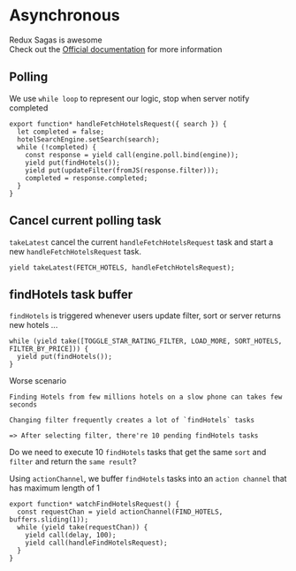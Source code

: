 # Asynchronous

Redux Sagas is awesome  
Check out the [Official documentation](http://yelouafi.github.io/redux-saga/index.html) for more information  

## Polling

We use `while loop` to represent our logic, stop when server notify completed

```JS
export function* handleFetchHotelsRequest({ search }) {
  let completed = false;
  hotelSearchEngine.setSearch(search);
  while (!completed) {
    const response = yield call(engine.poll.bind(engine));
    yield put(findHotels());
    yield put(updateFilter(fromJS(response.filter)));
    completed = response.completed;
  }
}
```

## Cancel current polling task

`takeLatest` cancel the current `handleFetchHotelsRequest` task and start a new `handleFetchHotelsRequest` task.

```JS
yield takeLatest(FETCH_HOTELS, handleFetchHotelsRequest);
```

## findHotels task buffer

`findHotels` is triggered whenever users update filter, sort or server returns new hotels ...

```JS
while (yield take([TOGGLE_STAR_RATING_FILTER, LOAD_MORE, SORT_HOTELS, FILTER_BY_PRICE])) {
  yield put(findHotels());
}
```

Worse scenario

```
Finding Hotels from few millions hotels on a slow phone can takes few seconds

Changing filter frequently creates a lot of `findHotels` tasks
 
=> After selecting filter, there're 10 pending findHotels tasks
```
  
Do we need to execute 10 `findHotels` tasks that get the same `sort` and `filter` and return the `same result`?
  
Using `actionChannel`, we buffer `findHotels` tasks into an `action channel` that has maximum length of 1

```JS
export function* watchFindHotelsRequest() {
  const requestChan = yield actionChannel(FIND_HOTELS, buffers.sliding(1));
  while (yield take(requestChan)) {
    yield call(delay, 100);
    yield call(handleFindHotelsRequest);
  }
}
```
